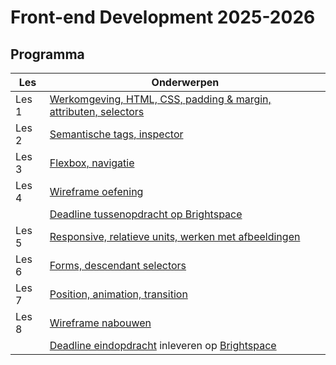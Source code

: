 # Front-end Development 2025-2026

## Programma

| Les   | Onderwerpen                                                                                                                     |
| ----- | ------------------------------------------------------------------------------------------------------------------------------- |
| Les 1 | [Werkomgeving, HTML, CSS, padding & margin, attributen, selectors](./les1)                                                      |
| Les 2 | [Semantische tags, inspector](./les2)                                                                                           |
| Les 3 | [Flexbox, navigatie](./les3)                                                                                                    |
| Les 4 | [Wireframe oefening](./les4)                                                                                                    |
|       | [Deadline tussenopdracht op Brightspace](https://brightspace.hr.nl/d2l/le/lessons/192811/topics/852692)                         |
| Les 5 | [Responsive, relatieve units, werken met afbeeldingen](./les5)                                                                  |
| Les 6 | [Forms, descendant selectors](./les6)                                                                                           |
| Les 7 | [Position, animation, transition](./les7)                                                                                       |
| Les 8 | [Wireframe nabouwen](eindopdracht)                                                                                              |
|       | [Deadline eindopdracht](eindopdracht) inleveren op [Brightspace](https://brightspace.hr.nl/d2l/le/lessons/192811/topics/852693) |
